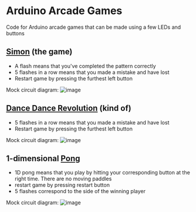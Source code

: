 # Arduino Arcade Games
Code for Arduino arcade games that can be made using a few LEDs and buttons

## [Simon](https://en.wikipedia.org/wiki/Simon_(game)) (the game)
 - A flash means that you've completed the pattern correctly
 - 5 flashes in a row means that you made a mistake and have lost
 - Restart game by pressing the furthest left button

Mock circuit diagram:
![image](https://github.com/RooRoo6080/arduino-arcade-games/assets/67977174/cfd9063f-34bc-4d5b-9114-53c3615e816b)

## [Dance Dance Revolution](https://en.wikipedia.org/wiki/Dance_Dance_Revolution) (kind of)
 - 5 flashes in a row means that you made a mistake and have lost
 - Restart game by pressing the furthest left button

Mock circuit diagram:
![image](https://github.com/RooRoo6080/arduino-arcade-games/assets/67977174/61ec9412-32b5-440b-a5ca-f7f8466378d2)

## 1-dimensional [Pong](https://en.wikipedia.org/wiki/Pong)
 - 1D pong means that you play by hitting your corresponding button at the right time. There are no moving paddles
 - restart game by pressing restart button
 - 5 flashes correspond to the side of the winning player

Mock circuit diagram:
![image](https://github.com/user-attachments/assets/7e41aaa5-0037-43d4-b306-c0ab90438811)
